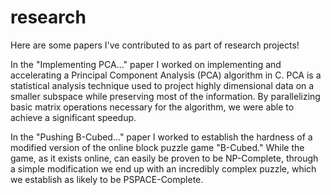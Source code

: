 # research
Here are some papers I've contributed to as part of research projects!

In the "Implementing PCA..." paper I worked on implementing and accelerating a Principal Component Analysis (PCA) algorithm in C.
PCA is a statistical analysis technique used to project highly dimensional data on a smaller subspace while preserving most of the information.
By parallelizing basic matrix operations necessary for the algorithm, we were able to achieve a significant speedup.

In the "Pushing B-Cubed..." paper I worked to establish the hardness of a modified version of the online block puzzle game "B-Cubed." 
While the game, as it exists online, can easily be proven to be NP-Complete, through a simple modification we end up with an incredibly
complex puzzle, which we establish as likely to be PSPACE-Complete.
